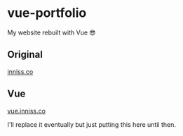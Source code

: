 # vue-portfolio
My website rebuilt with Vue 😎

## Original
[inniss.co](http://bradley.im)  
## Vue
[vue.inniss.co](http://vue.bradley.im)  
  
I'll replace it eventually but just putting this here until then.
